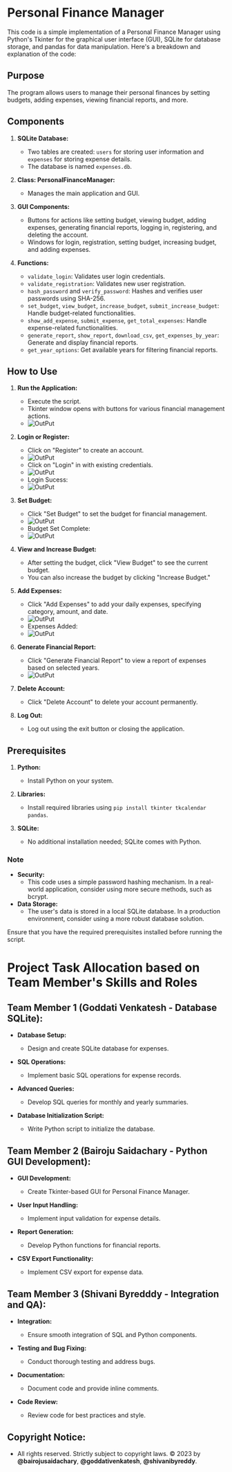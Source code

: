 # Personal Finance Manager

This code is a simple implementation of a Personal Finance Manager using Python's Tkinter for the graphical user interface (GUI), SQLite for database storage, and pandas for data manipulation. Here's a breakdown and explanation of the code:

## Purpose

The program allows users to manage their personal finances by setting budgets, adding expenses, viewing financial reports, and more.

## Components

1. **SQLite Database:**
   - Two tables are created: `users` for storing user information and `expenses` for storing expense details.
   - The database is named `expenses.db`.

2. **Class: PersonalFinanceManager:**
   - Manages the main application and GUI.

3. **GUI Components:**
   - Buttons for actions like setting budget, viewing budget, adding expenses, generating financial reports, logging in, registering, and deleting the account.
   - Windows for login, registration, setting budget, increasing budget, and adding expenses.

4. **Functions:**
   - `validate_login`: Validates user login credentials.
   - `validate_registration`: Validates new user registration.
   - `hash_password` and `verify_password`: Hashes and verifies user passwords using SHA-256.
   - `set_budget`, `view_budget`, `increase_budget`, `submit_increase_budget`: Handle budget-related functionalities.
   - `show_add_expense`, `submit_expense`, `get_total_expenses`: Handle expense-related functionalities.
   - `generate_report`, `show_report`, `download_csv`, `get_expenses_by_year`: Generate and display financial reports.
   - `get_year_options`: Get available years for filtering financial reports.

## How to Use

1. **Run the Application:**
   - Execute the script.
   - Tkinter window opens with buttons for various financial management actions.
   - ![OutPut](https://github.com/GadagojuShiva/finance-manager-application/blob/main/images/1.png)

2. **Login or Register:**
   - Click on "Register" to create an account.
   - ![OutPut](https://github.com/GadagojuShiva/finance-manager-application/blob/main/images/2.png)
   - Click on "Login" in with existing credentials.
   - ![OutPut](https://github.com/GadagojuShiva/finance-manager-application/blob/main/images/4.png)
   - Login Sucess:
   - ![OutPut](https://github.com/GadagojuShiva/finance-manager-application/blob/main/images/5.png)

3. **Set Budget:**
   - Click "Set Budget" to set the budget for financial management.
   - ![OutPut](https://github.com/GadagojuShiva/finance-manager-application/blob/main/images/7.png)
   - Budget Set Complete:
   - ![OutPut](https://github.com/GadagojuShiva/finance-manager-application/blob/main/images/9.png)

4. **View and Increase Budget:**
   - After setting the budget, click "View Budget" to see the current budget.
   - You can also increase the budget by clicking "Increase Budget."

5. **Add Expenses:**
   - Click "Add Expenses" to add your daily expenses, specifying category, amount, and date.
   - ![OutPut](https://github.com/GadagojuShiva/finance-manager-application/blob/main/images/10.png)
   - Expenses Added:
   - ![OutPut](https://github.com/GadagojuShiva/finance-manager-application/blob/main/images/11.png)

6. **Generate Financial Report:**
   - Click "Generate Financial Report" to view a report of expenses based on selected years.
   - ![OutPut](https://github.com/GadagojuShiva/finance-manager-application/blob/main/images/generate_report.png)

7. **Delete Account:**
   - Click "Delete Account" to delete your account permanently.

8. **Log Out:**
   - Log out using the exit button or closing the application.

## Prerequisites

1. **Python:**
   - Install Python on your system.

2. **Libraries:**
   - Install required libraries using `pip install tkinter tkcalendar pandas`.

3. **SQLite:**
   - No additional installation needed; SQLite comes with Python.

### Note

- **Security:**
  - This code uses a simple password hashing mechanism. In a real-world application, consider using more secure methods, such as bcrypt.
- **Data Storage:**
  - The user's data is stored in a local SQLite database. In a production environment, consider using a more robust database solution.

Ensure that you have the required prerequisites installed before running the script.




# Project Task Allocation based on Team Member's Skills and Roles

## Team Member 1 (Goddati Venkatesh - Database SQLite):

- **Database Setup:**
  - Design and create SQLite database for expenses.

- **SQL Operations:**
  - Implement basic SQL operations for expense records.

- **Advanced Queries:**
  - Develop SQL queries for monthly and yearly summaries.

- **Database Initialization Script:**
  - Write Python script to initialize the database.


## Team Member 2 (Bairoju Saidachary - Python GUI Development):

- **GUI Development:**
  - Create Tkinter-based GUI for Personal Finance Manager.

- **User Input Handling:**
  - Implement input validation for expense details.

- **Report Generation:**
  - Develop Python functions for financial reports.

- **CSV Export Functionality:**
  - Implement CSV export for expense data.

## Team Member 3 (Shivani Byredddy - Integration and QA):

- **Integration:**
  - Ensure smooth integration of SQL and Python components.

- **Testing and Bug Fixing:**
  - Conduct thorough testing and address bugs.

- **Documentation:**
  - Document code and provide inline comments.

- **Code Review:**
  - Review code for best practices and style.

## Copyright Notice:
  - All rights reserved. Strictly subject to copyright laws. © 2023 by **@bairojusaidachary**, **@goddativenkatesh**, **@shivanibyreddy**.

